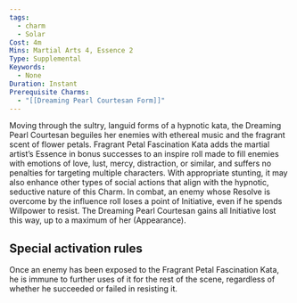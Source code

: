 ```yaml
---
tags:
  - charm
  - Solar
Cost: 4m
Mins: Martial Arts 4, Essence 2
Type: Supplemental
Keywords:
  - None
Duration: Instant
Prerequisite Charms:
  - "[[Dreaming Pearl Courtesan Form]]"
---
```

Moving through the sultry, languid forms of a hypnotic kata, the Dreaming Pearl Courtesan beguiles her enemies with ethereal music and the fragrant scent of flower petals. Fragrant Petal Fascination Kata adds the martial artist’s Essence in bonus successes to an inspire roll made to fill enemies with emotions of love, lust, mercy, distraction, or similar, and suffers no penalties for targeting multiple characters. With appropriate stunting, it may also enhance other types of social actions that align with the hypnotic, seductive nature of this Charm. In combat, an enemy whose Resolve is overcome by the influence roll loses a point of Initiative, even if he spends Willpower to resist. The Dreaming Pearl Courtesan gains all Initiative lost this way, up to a maximum of her (Appearance). 

## Special activation rules

Once an enemy has been exposed to the Fragrant Petal Fascination Kata, he is immune to further uses of it for the rest of the scene, regardless of whether he succeeded or failed in resisting it.
